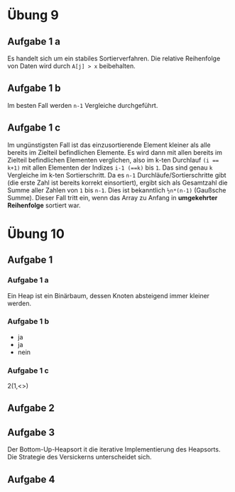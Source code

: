 # Übung 9

## Aufgabe 1 a

Es handelt sich um ein stabiles Sortierverfahren. Die relative Reihenfolge von Daten wird durch `A[j] > x` beibehalten.

## Aufgabe 1 b

Im besten Fall werden `n-1` Vergleiche durchgeführt.

## Aufgabe 1 c

Im ungünstigsten Fall ist das einzusortierende Element kleiner als alle bereits im Zielteil  befindlichen  Elemente.  Es  wird  dann  mit  allen  bereits  im  Zielteil  befindlichen  Elementen  verglichen,  also  im  k-ten  Durchlauf  `(i == k+1)`  mit  allen  Elementen der Indizes `i-1 (==k)` bis `1`. Das sind genau `k` Vergleiche im k-ten Sortierschritt. Da es `n-1` Durchläufe/Sortierschritte gibt (die erste Zahl ist bereits korrekt einsortiert),  ergibt  sich  als  Gesamtzahl  die  Summe  aller  Zahlen  von `1` bis `n-1`. Dies ist bekanntlich `½n*(n-1)` (Gaußsche Summe). Dieser Fall tritt ein, wenn das Array zu Anfang in **umgekehrter Reihenfolge** sortiert war.

# Übung 10

## Aufgabe 1

### Aufgabe 1 a

Ein Heap ist ein Binärbaum, dessen Knoten absteigend immer kleiner werden.

### Aufgabe 1 b

- ja
- ja
- nein

### Aufgabe 1 c

2(1,<>)

## Aufgabe 2

## Aufgabe 3

Der Bottom-Up-Heapsort it die iterative Implementierung des Heapsorts. Die Strategie des Versickerns unterscheidet sich.

## Aufgabe 4